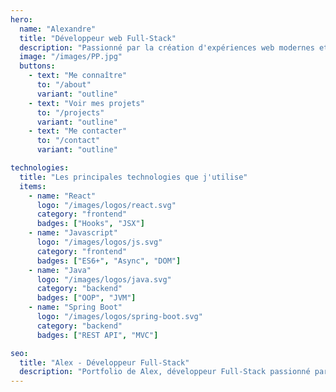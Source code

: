 ```yaml
---
hero:
  name: "Alexandre"
  title: "Développeur web Full-Stack"
  description: "Passionné par la création d'expériences web modernes et performantes"
  image: "/images/PP.jpg"
  buttons:
    - text: "Me connaître"
      to: "/about"
      variant: "outline"
    - text: "Voir mes projets"
      to: "/projects"
      variant: "outline"
    - text: "Me contacter"
      to: "/contact" 
      variant: "outline"

technologies:
  title: "Les principales technologies que j'utilise"
  items:
    - name: "React"
      logo: "/images/logos/react.svg"
      category: "frontend"
      badges: ["Hooks", "JSX"]
    - name: "Javascript"
      logo: "/images/logos/js.svg"
      category: "frontend"
      badges: ["ES6+", "Async", "DOM"]
    - name: "Java"
      logo: "/images/logos/java.svg"
      category: "backend"
      badges: ["OOP", "JVM"]
    - name: "Spring Boot"
      logo: "/images/logos/spring-boot.svg"
      category: "backend"
      badges: ["REST API", "MVC"]

seo:
  title: "Alex - Développeur Full-Stack"
  description: "Portfolio de Alex, développeur Full-Stack passionné par les technologies web modernes"
---
```



